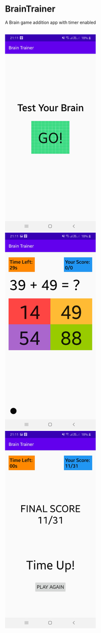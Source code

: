 # BrainTrainer
A Brain game addition app with timer enabled


<br>
<img src = "https://github.com/AnandSidd/BrainTrainer/blob/master/Screenshot_20200721-211119_Brain%20Trainer.jpg" height=650 width=300>
<img src = "https://github.com/AnandSidd/BrainTrainer/blob/master/Screenshot_20200721-211121_Brain%20Trainer.jpg" height=650 width=300>
<img src = "https://github.com/AnandSidd/BrainTrainer/blob/master/Screenshot_20200721-211151_Brain%20Trainer.jpg" height=650 width=300> </br>

